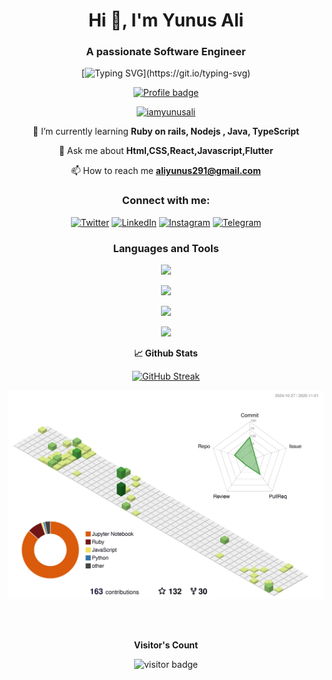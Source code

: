 
<div align="center">
<h1 align="center">Hi 👋, I'm Yunus Ali</h1>
<h3 align="center">A passionate Software Engineer</h3>

[![Typing SVG](https://readme-typing-svg.herokuapp.com?font=Poppins&color=0074C392&center=true&lines=I+'m+A+Software+Engineer;A+student+%2C+Blockchain+enthusiast;And+a+mentor.;Nice+to+meet+you.)](https://git.io/typing-svg)

[![Profile badge](https://www.codewars.com/users/iamyunusali/badges/large)](https://www.codewars.com/users/iamyunusali)

<p> <a href="https://twitter.com/iamyunusali" target="blank"><img src="https://img.shields.io/twitter/follow/iamyunusali?logo=twitter&style=for-the-badge" alt="iamyunusali" /></a> </p>

🌱 I’m currently learning **Ruby on rails, Nodejs , Java, TypeScript**

💬 Ask me about **Html,CSS,React,Javascript,Flutter**

📫 How to reach me **aliyunus291@gmail.com**

<div align="center">
<h3>Connect with me:</h3>
<p>

[![Twitter][1.2]][1] [![LinkedIn][2.2]][2] [![Instagram][3.2]][3] [![Telegram][4.2]][4]

[1.2]: https://s4.uupload.ir/files/twitter_prkb.png
[2.2]: https://s4.uupload.ir/files/linkedin_amwn.png
[3.2]: https://s4.uupload.ir/files/instagram_6djz.png
[4.2]: https://s4.uupload.ir/files/telegram_q47u.png

[1]: https://twitter.com/iamyunusali
[2]: https://www.linkedin.com/in/iamyunusali/
[3]: https://www.instagram.com/iamyunusali
[4]: https://telegram.me/iamyunus


<h3>Languages and Tools</h3>
<p align="center">
  <a>
    <img src="https://skillicons.dev/icons?i=js,ts,ruby,py,java,dart,react,redux,vue,html,css,bootstrap,tailwind,nextjs,flutter" />
  </a>
</p>

<p align="center">
  <a >
    <img src="https://skillicons.dev/icons?i=webpack,vercel,postgres,mongodb,supabase,kubernetes,docker,rails,nodejs," />
  </a>
</p>

<p align="center">
  <a>
    <img src="https://skillicons.dev/icons?i=blender,figma,ai,xd,pr,ps,ae" />
  </a>
</p>
<p align="center">
  <a>
    <img src="https://skillicons.dev/icons?i=git,vscode,bash,linux" />
  </a>
</p>


</div>

<summary><b>📈 Github Stats</b></summary>

[![GitHub Streak](http://github-readme-streak-stats.herokuapp.com?user=iamyunusali&theme=gruvbox&background=003559&ring=FFFFFF&fire=FFFFFF&currStreakNum=9F9F9F&dates=9F9F9F&sideNums=9F9F9F&currStreakLabel=9F9F9F&sideLabels=9F9F9F)](https://git.io/streak-stats)

![](./profile-3d-contrib/profile-green-animate.svg)

<br>
<br>
<p align="center"><b>Visitor's Count</b></p>
<p align="center"><img src="https://profile-counter.glitch.me/iamyunusali/count.svg" alt="visitor badge"/></p>
